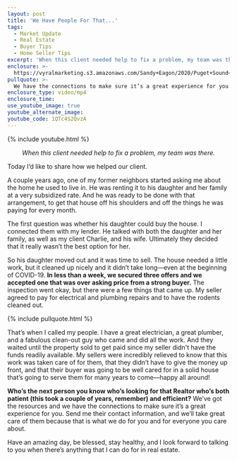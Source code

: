 ```yaml
---
layout: post
title: 'We Have People For That...'
tags:
  - Market Update
  - Real Estate
  - Buyer Tips
  - Home Seller Tips
excerpt: 'When this client needed help to fix a problem, my team was there.'
enclosure: >-
  https://vyralmarketing.s3.amazonaws.com/Sandy+Eagon/2020/Puget+Sound+Real+Estate+Agent-+helping+a+client.mp4
pullquote: >-
  We have the connections to make sure it’s a great experience for you..
enclosure_type: video/mp4
enclosure_time:
use_youtube_image: true
youtube_alternate_image:
youtube_code: 1QTc4S2QvzA
---
```


{% include youtube.html %}

<p style="text-align: center;"><em>When this client needed help to fix a problem, my team was there.</em></p>

Today I’d like to share how we helped our client.&nbsp;

A couple years ago, one of my former neighbors started asking me about the home he used to live in. He was renting it to his daughter and her family at a very subsidized rate. And he was ready to be done with that arrangement, to get that house off his shoulders and off the things he was paying for every month.&nbsp;

The first question was whether his daughter could buy the house. I connected them with my lender. He talked with both the daughter and her family, as well as my client Charlie, and his wife. Ultimately they decided that it really wasn’t the best option for her.&nbsp;

So his daughter moved out and it was time to sell. The house needed a little work, but it cleaned up  nicely and it didn’t take long—even at the beginning of COVID-19. **In less than a week, we secured three offers and we accepted one that was over asking price from a strong buyer.** The inspection went okay, but there were a few things that came up. My seller agreed to pay for electrical and plumbing repairs and to have the rodents cleaned out.

{% include pullquote.html %}

That’s when I called my people. I have a great electrician, a great plumber, and a fabulous clean-out guy who came and did all the work. And they waited until the property sold to get paid since my seller didn't have the funds readily available. My sellers were incredibly relieved to know that this work was taken care of for them, that they didn’t have to give the money up front, and that their buyer was going to be well cared for in a solid house that’s going to serve them for many years to come—happy all around\! 

**Who’s the next person you know who’s looking for that Realtor who’s both patient (this took a couple of years, remember) and efficient?** We’ve got the resources and we have the connections to make sure it’s a great experience for you. Send me their contact information, and we’ll take great care of them because that is what we do for you and for everyone you care about.&nbsp;

Have an amazing day, be blessed, stay healthy, and I look forward to talking to you when there’s anything that I can do for in real estate.